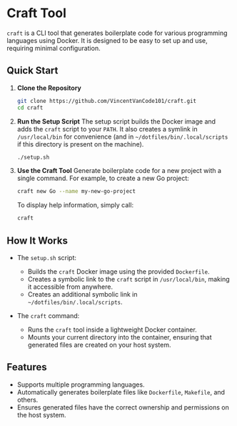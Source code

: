# Craft Tool

`craft` is a CLI tool that generates boilerplate code for various programming languages using Docker. It is designed to be easy to set up and use, requiring minimal configuration.

## Quick Start

1. **Clone the Repository**
   ```bash
   git clone https://github.com/VincentVanCode101/craft.git
   cd craft
   ```

2. **Run the Setup Script**
   The setup script builds the Docker image and adds the `craft` script to your `PATH`. It also creates a symlink in `/usr/local/bin` for convenience (and in `~/dotfiles/bin/.local/scripts` if this directory is present on the machine).
   ```bash
   ./setup.sh
   ```

3. **Use the Craft Tool**
   Generate boilerplate code for a new project with a single command. For example, to create a new Go project:
   ```bash
   craft new Go --name my-new-go-project
   ```

   To display help information, simply call:
   ```bash
   craft
   ```

## How It Works

- The `setup.sh` script:
  - Builds the `craft` Docker image using the provided `Dockerfile`.
  - Creates a symbolic link to the `craft` script in `/usr/local/bin`, making it accessible from anywhere.
  - Creates an additional symbolic link in `~/dotfiles/bin/.local/scripts`.

- The `craft` command:
  - Runs the `craft` tool inside a lightweight Docker container.
  - Mounts your current directory into the container, ensuring that generated files are created on your host system.

## Features

- Supports multiple programming languages.
- Automatically generates boilerplate files like `Dockerfile`, `Makefile`, and others.
- Ensures generated files have the correct ownership and permissions on the host system.
